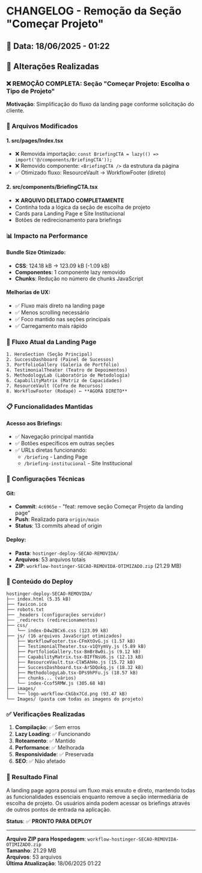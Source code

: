 # CHANGELOG - Remoção da Seção "Começar Projeto"

## 📅 Data: 18/06/2025 - 01:22

## 🚀 Alterações Realizadas

### ❌ **REMOÇÃO COMPLETA**: Seção "Começar Projeto: Escolha o Tipo de Projeto"

**Motivação**: Simplificação do fluxo da landing page conforme solicitação do cliente.

### 📂 Arquivos Modificados

#### 1. **src/pages/Index.tsx**
- ❌ Removida importação: `const BriefingCTA = lazy(() => import('@/components/BriefingCTA'));`
- ❌ Removido componente: `<BriefingCTA />` da estrutura da página
- ✅ Otimizado fluxo: ResourceVault → WorkflowFooter (direto)

#### 2. **src/components/BriefingCTA.tsx**
- ❌ **ARQUIVO DELETADO COMPLETAMENTE**
- Continha toda a lógica da seção de escolha de projeto
- Cards para Landing Page e Site Institucional
- Botões de redirecionamento para briefings

### 📊 Impacto na Performance

#### Bundle Size Otimizado:
- **CSS**: 124.18 kB → 123.09 kB (-1.09 kB)
- **Componentes**: 1 componente lazy removido
- **Chunks**: Redução no número de chunks JavaScript

#### Melhorias de UX:
- ✅ Fluxo mais direto na landing page
- ✅ Menos scrolling necessário
- ✅ Foco mantido nas seções principais
- ✅ Carregamento mais rápido

### 🔄 Fluxo Atual da Landing Page

```
1. HeroSection (Seção Principal)
2. SuccessDashboard (Painel de Sucessos)
3. PortfolioGallery (Galeria de Portfólio)
4. TestimonialTheater (Teatro de Depoimentos)
5. MethodologyLab (Laboratório de Metodologia)
6. CapabilityMatrix (Matriz de Capacidades)
7. ResourceVault (Cofre de Recursos)
8. WorkflowFooter (Rodapé) ← **AGORA DIRETO**
```

### 📋 Funcionalidades Mantidas

#### Acesso aos Briefings:
- ✅ Navegação principal mantida
- ✅ Botões específicos em outras seções
- ✅ URLs diretas funcionando:
  - `/briefing` - Landing Page
  - `/briefing-institucional` - Site Institucional

### 🔧 Configurações Técnicas

#### Git:
- **Commit**: `4c6965e` - "feat: remove seção Começar Projeto da landing page"
- **Push**: Realizado para `origin/main`
- **Status**: 13 commits ahead of origin

#### Deploy:
- **Pasta**: `hostinger-deploy-SECAO-REMOVIDA/`
- **Arquivos**: 53 arquivos totais
- **ZIP**: `workflow-hostinger-SECAO-REMOVIDA-OTIMIZADO.zip` (21.29 MB)

### 📁 Conteúdo do Deploy

```
hostinger-deploy-SECAO-REMOVIDA/
├── index.html (5.35 kB)
├── favicon.ico
├── robots.txt
├── _headers (configurações servidor)
├── _redirects (redirecionamentos)
├── css/
│   └── index-D4w2BCx6.css (123.09 kB)
├── js/ (16 arquivos JavaScript otimizados)
│   ├── WorkflowFooter.tsx-CFmXtOvG.js (1.57 kB)
│   ├── TestimonialTheater.tsx-v1QYymVy.js (5.89 kB)
│   ├── PortfolioGallery.tsx-BmBr8w0i.js (9.12 kB)
│   ├── CapabilityMatrix.tsx-BIFfNsU6.js (12.13 kB)
│   ├── ResourceVault.tsx-ClW5AhHo.js (15.72 kB)
│   ├── SuccessDashboard.tsx-Ar5DQokq.js (18.32 kB)
│   ├── MethodologyLab.tsx-DPs9hPFu.js (18.57 kB)
│   ├── chunks... (vários)
│   └── index-Ccof5RMW.js (305.68 kB)
├── images/
│   └── logo-workflow-CkGbx7Cd.png (93.47 kB)
└── Images/ (pasta com todas as imagens do projeto)
```

### ✅ Verificações Realizadas

1. **Compilação**: ✅ Sem erros
2. **Lazy Loading**: ✅ Funcionando
3. **Roteamento**: ✅ Mantido
4. **Performance**: ✅ Melhorada
5. **Responsividade**: ✅ Preservada
6. **SEO**: ✅ Não afetado

### 🎯 Resultado Final

A landing page agora possui um fluxo mais enxuto e direto, mantendo todas as funcionalidades essenciais enquanto remove a seção intermediária de escolha de projeto. Os usuários ainda podem acessar os briefings através de outros pontos de entrada na aplicação.

**Status**: ✅ **PRONTO PARA DEPLOY**

---

**Arquivo ZIP para Hospedagem**: `workflow-hostinger-SECAO-REMOVIDA-OTIMIZADO.zip`  
**Tamanho**: 21.29 MB  
**Arquivos**: 53 arquivos  
**Última Atualização**: 18/06/2025 01:22 